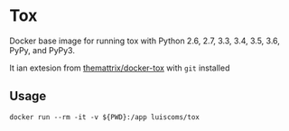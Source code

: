 # Tox
Docker base image for running tox with Python 2.6, 2.7, 3.3, 3.4, 3.5, 3.6, PyPy, and PyPy3.

It ian extesion from [themattrix/docker-tox](https://github.com/themattrix/docker-tox) with `git` installed

Usage
-----
    docker run --rm -it -v ${PWD}:/app luiscoms/tox
